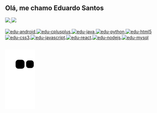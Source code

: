 ## Olá, me chamo Eduardo Santos

<div style="display: inline_block">
  <a href="https://github.com/edus3k" \>
  <img height="140rem" src="https://github-readme-stats.vercel.app/api?username=edus3k&count_private=true&show_icons=true&include_all_commits=true&theme=dracula" />
  <img height="140rem" src="https://github-readme-stats.vercel.app/api/top-langs/?username=edus3k&layout=compact&&theme=dracula" />
</div>
<div style="display: inline_block"><br>
  <img align="center" alt="edu-android" eight="35" width="45" src="https://cdn.jsdelivr.net/gh/devicons/devicon/icons/android/android-original-wordmark.svg" />
  <img align="center" alt="edu-cplusplus" eight="35" width="45" src="https://cdn.jsdelivr.net/gh/devicons/devicon/icons/cplusplus/cplusplus-original.svg" />
  <img align="center" alt="edu-java" eight="35" width="45" src="https://cdn.jsdelivr.net/gh/devicons/devicon/icons/java/java-original.svg" />
  <img align="center" alt="edu-python" eight="35" width="45" src="https://cdn.jsdelivr.net/gh/devicons/devicon/icons/python/python-original.svg" />
  
  <img align="center" alt="edu-html5" eight="35" width="45" src="https://cdn.jsdelivr.net/gh/devicons/devicon/icons/html5/html5-original.svg" />
  <img align="center" alt="edu-css3" eight="35" width="45" src="https://cdn.jsdelivr.net/gh/devicons/devicon/icons/css3/css3-original.svg" />
  <img align="center" alt="edu-javascript" eight="35" width="45" src="https://cdn.jsdelivr.net/gh/devicons/devicon/icons/javascript/javascript-original.svg" />
  
  <img align="center" alt="edu-react" eight="35" width="45" src="https://cdn.jsdelivr.net/gh/devicons/devicon/icons/react/react-original.svg" />
  <img align="center" alt="edu-nodejs" eight="35" width="45" src="https://cdn.jsdelivr.net/gh/devicons/devicon/icons/nodejs/nodejs-original.svg" />
  
  <img align="center" alt="edu-mysql" eight="35" width="45" src="https://cdn.jsdelivr.net/gh/devicons/devicon/icons/mysql/mysql-original-wordmark.svg" />
  
</div>

##
  
![Snake animation](https://github.com/edus3k/edus3k/blob/output/github-contribution-grid-snake.svg)
